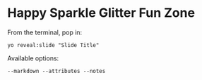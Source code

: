 
# Happy Sparkle Glitter Fun Zone

From the terminal, pop in:

  ```yo reveal:slide "Slide Title"```

Available options:

 ```--markdown --attributes --notes```
